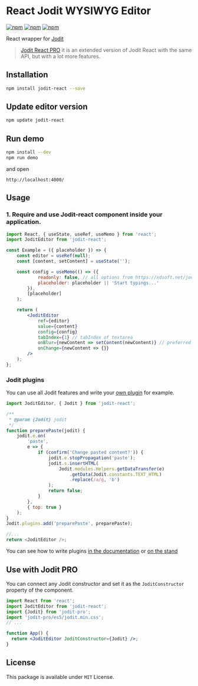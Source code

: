 # React Jodit WYSIWYG Editor

[![npm](https://img.shields.io/npm/v/jodit-react.svg)](https://www.npmjs.com/package/jodit-react)
[![npm](https://img.shields.io/npm/dm/jodit-react.svg)](https://www.npmjs.com/package/jodit-react)
[![npm](https://img.shields.io/npm/l/jodit-react.svg)](https://www.npmjs.com/package/jodit-react)

React wrapper for [Jodit](https://xdsoft.net/jodit/)

> [Jodit React PRO](https://xdsoft.net/jodit/pro/) it is an extended version of Jodit React with the same API, but with a lot more features.

## Installation

```bash
npm install jodit-react --save
```

## Update editor version

```bash
npm update jodit-react
```

## Run demo

```bash
npm install --dev
npm run demo
```

and open

```
http://localhost:4000/
```

## Usage

### 1. Require and use Jodit-react component inside your application.

```jsx
import React, { useState, useRef, useMemo } from 'react';
import JoditEditor from 'jodit-react';

const Example = ({ placeholder }) => {
	const editor = useRef(null);
	const [content, setContent] = useState('');

	const config = useMemo(() => ({
			readonly: false, // all options from https://xdsoft.net/jodit/docs/,
			placeholder: placeholder || 'Start typings...'
		}),
		[placeholder]
	);

	return (
		<JoditEditor
			ref={editor}
			value={content}
			config={config}
			tabIndex={1} // tabIndex of textarea
			onBlur={newContent => setContent(newContent)} // preferred to use only this option to update the content for performance reasons
			onChange={newContent => {}}
		/>
	);
};
```

### Jodit plugins

You can use all Jodit features and write your [own plugin](https://xdsoft.net/jodit/docs/modules/plugin.html) for example.

```js
import JoditEditor, { Jodit } from 'jodit-react';

/**
 * @param {Jodit} jodit
 */
function preparePaste(jodit) {
	jodit.e.on(
		'paste',
		e => {
			if (confirm('Change pasted content?')) {
				jodit.e.stopPropagation('paste');
				jodit.s.insertHTML(
					Jodit.modules.Helpers.getDataTransfer(e)
						.getData(Jodit.constants.TEXT_HTML)
						.replace(/a/g, 'b')
				);
				return false;
			}
		},
		{ top: true }
	);
}
Jodit.plugins.add('preparePaste', preparePaste);

//...
return <JoditEditor />;
```

You can see how to write plugins [in the documentation](https://xdsoft.net/jodit/pro/docs/how-to/create-plugin.md) or [on the stand](https://xdsoft.net/jodit/pro/docs/getting-started/examples.md#jodit-example-paste-link)

## Use with Jodit PRO

You can connect any Jodit constructor and set it as the `JoditConstructor` property of the component.

```jsx
import React from 'react';
import JoditEditor from 'jodit-react';
import {Jodit} from 'jodit-pro';
import 'jodit-pro/es5/jodit.min.css';
// ...

function App() {
  return <JoditEditor JoditConstructor={Jodit} />;
}

```


## License

This package is available under `MIT` License.
